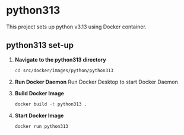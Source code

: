 # python313

This project sets up python v3.13 using Docker container.

## python313 set-up

1. **Navigate to the python313 directory**

   ```bash
   cd src/docker/images/python/python313
   ```

2. **Run Docker Daemon**
   Run Docker Desktop to start Docker Daemon

3. **Build Docker Image**

   ```bash
   docker build -t python313 .
   ```

4. **Start Docker Image**

   ```bash
   docker run python313
   ```
